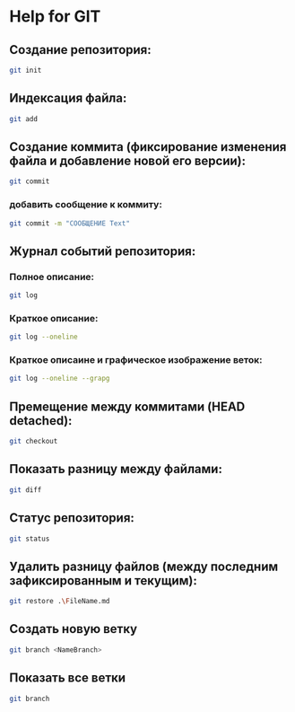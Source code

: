# Help for GIT

## Создание репозитория:
```sh
git init
```

## Индексация файла:
```sh
git add 
```

## Создание коммита (фиксирование изменения файла и добавление новой его версии):
```sh
git commit 
```
### добавить сообщение к коммиту:
```sh
git commit -m "СООБЩЕНИЕ Text"
```

## Журнал событий репозитория:
### Полное описание:
```sh
git log 
```
### Краткое описание:
```sh
git log --oneline 
```
### Краткое описаине и графическое изображение веток:
```sh
git log --oneline --grapg
```

## Премещение между коммитами (HEAD detached):
```sh
git checkout
```
## Показать разницу между файлами:
```sh
git diff  
```

## Статус репозитория:
```sh
git status 
```

## Удалить разницу файлов (между последним зафиксированным и текущим):
```sh
git restore .\FileName.md
```

## Создать новую ветку 
```sh
git branch <NameBranch>
```

## Показать все ветки 
```sh
git branch
```
